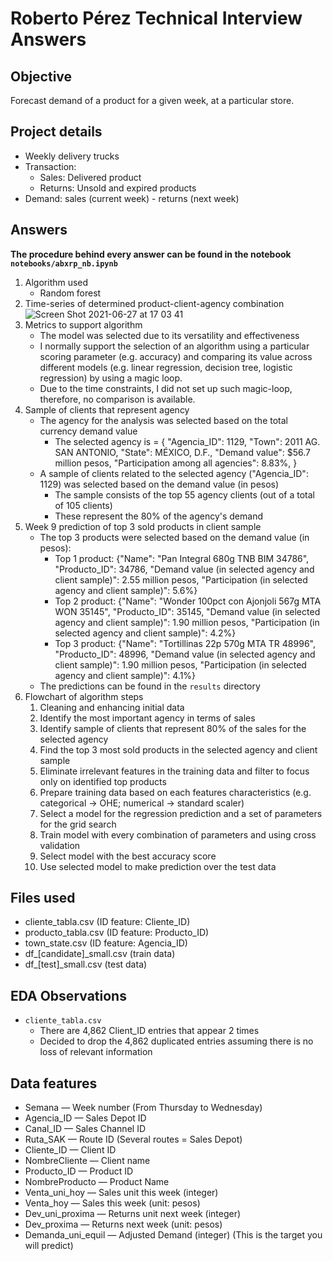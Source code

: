 # Roberto Pérez Technical Interview Answers

## Objective
Forecast demand of a product for a given week, at a particular store.

## Project details
- Weekly delivery trucks
- Transaction:
    - Sales: Delivered product 
    - Returns: Unsold and expired products
- Demand: sales (current week) - returns (next week)

## Answers
**The procedure behind every answer can be found in the notebook `notebooks/abxrp_nb.ipynb`**
1. Algorithm used
    - Random forest
2. Time-series of determined product-client-agency combination
    ![Screen Shot 2021-06-27 at 17 03 41](https://user-images.githubusercontent.com/48889991/123560725-a255c500-d769-11eb-947e-2b7cf401f98b.png)
3. Metrics to support algorithm
    - The model was selected due to its versatility and effectiveness
    - I normally support the selection of an algorithm using a particular scoring parameter (e.g. accuracy) and comparing its value across different models (e.g. linear regression, decision tree, logistic regression) by using a magic loop.
    - Due to the time constraints, I did not set up such magic-loop, therefore, no comparison is available.  
4. Sample of clients that represent agency
    - The agency for the analysis was selected based on the total currency demand value
        - The selected agency is = {
                                        "Agencia_ID": 1129,
                                        "Town": 2011 AG. SAN ANTONIO,
                                        "State": MÉXICO, D.F.,
                                        "Demand value": $56.7 million pesos,
                                        "Participation among all agencies": 8.83%,
                                   }
    - A sample of clients related to the selected agency ("Agencia_ID": 1129) was selected based on the demand value (in pesos)
        - The sample consists of the top 55 agency clients (out of a total of 105 clients)
        - These represent the 80% of the agency's demand
5. Week 9 prediction of top 3 sold products in client sample
    - The top 3 products were selected based on the demand value (in pesos):
        - Top 1 product: {"Name": "Pan Integral 680g TNB BIM 34786", "Producto_ID": 34786, "Demand value (in selected agency and client sample)": 2.55 million pesos, "Participation (in selected agency and client sample)": 5.6%}
        - Top 2 product: {"Name": "Wonder 100pct con Ajonjoli 567g MTA WON 35145", "Producto_ID": 35145, "Demand value (in selected agency and client sample)": 1.90 million pesos, "Participation (in selected agency and client sample)": 4.2%}
        - Top 3 product: {"Name": "Tortillinas 22p 570g MTA TR 48996", "Producto_ID": 48996, "Demand value (in selected agency and client sample)": 1.90 million pesos, "Participation (in selected agency and client sample)": 4.1%}
    - The predictions can be found in the `results` directory
6. Flowchart of algorithm steps
    1. Cleaning and enhancing initial data
    2. Identify the most important agency in terms of sales
    3. Identify sample of clients that represent 80% of the sales for the selected agency
    4. Find the top 3 most sold products in the selected agency and client sample
    5. Eliminate irrelevant features in the training data and filter to focus only on identified top products
    6. Prepare training data based on each features characteristics (e.g. categorical -> OHE; numerical -> standard scaler)
    7. Select a model for the regression prediction and a set of parameters for the grid search
    8. Train model with every combination of parameters and using cross validation
    9. Select model with the best accuracy score
    10. Use selected model to make prediction over the test data

## Files used
- cliente_tabla.csv (ID feature: Cliente_ID)
- producto_tabla.csv (ID feature: Producto_ID)
- town_state.csv (ID feature: Agencia_ID)
- df_[candidate]_small.csv (train data)
- df_[test]_small.csv (test data)

## EDA Observations
- `cliente_tabla.csv`
    - There are 4,862 Client_ID entries that appear 2 times
    - Decided to drop the 4,862 duplicated entries assuming there is no loss of relevant information

## Data features
- Semana — Week number (From Thursday to Wednesday)
- Agencia_ID — Sales Depot ID
- Canal_ID — Sales Channel ID
- Ruta_SAK — Route ID (Several routes = Sales Depot)
- Cliente_ID — Client ID
- NombreCliente — Client name
- Producto_ID — Product ID
- NombreProducto — Product Name
- Venta_uni_hoy — Sales unit this week (integer)
- Venta_hoy — Sales this week (unit: pesos)
- Dev_uni_proxima — Returns unit next week (integer)
- Dev_proxima — Returns next week (unit: pesos)
- Demanda_uni_equil — Adjusted Demand (integer) (This is the target you will predict)